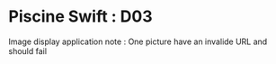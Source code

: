 # Piscine Swift : D03

Image display application
note : One picture have an invalide URL and should fail
